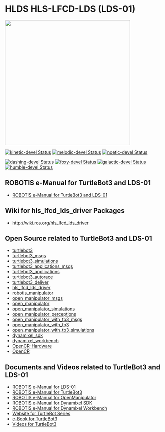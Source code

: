 # HLDS HLS-LFCD-LDS (LDS-01)
<img src="http://emanual.robotis.com/assets/images/platform/turtlebot3/appendix_lds/lds.png" width="400">

[![kinetic-devel Status](https://github.com/ROBOTIS-GIT/hls_lfcd_lds_driver/workflows/kinetic-devel/badge.svg)](https://github.com/ROBOTIS-GIT/hls_lfcd_lds_driver/tree/kinetic-devel)
[![melodic-devel Status](https://github.com/ROBOTIS-GIT/hls_lfcd_lds_driver/workflows/melodic-devel/badge.svg)](https://github.com/ROBOTIS-GIT/hls_lfcd_lds_driver/tree/melodic-devel)
[![noetic-devel Status](https://github.com/ROBOTIS-GIT/hls_lfcd_lds_driver/workflows/noetic-devel/badge.svg)](https://github.com/ROBOTIS-GIT/hls_lfcd_lds_driver/tree/noetic-devel)

[![dashing-devel Status](https://github.com/ROBOTIS-GIT/hls_lfcd_lds_driver/workflows/dashing-devel/badge.svg)](https://github.com/ROBOTIS-GIT/hls_lfcd_lds_driver/tree/dashing-devel)
[![foxy-devel Status](https://github.com/ROBOTIS-GIT/hls_lfcd_lds_driver/workflows/foxy-devel/badge.svg)](https://github.com/ROBOTIS-GIT/hls_lfcd_lds_driver/tree/foxy-devel)
[![galactic-devel Status](https://github.com/ROBOTIS-GIT/hls_lfcd_lds_driver/workflows/galactic-devel/badge.svg)](https://github.com/ROBOTIS-GIT/hls_lfcd_lds_driver/tree/galactic-devel)
[![humble-devel Status](https://github.com/ROBOTIS-GIT/hls_lfcd_lds_driver/workflows/humble-devel/badge.svg)](https://github.com/ROBOTIS-GIT/hls_lfcd_lds_driver/tree/humble-devel)

## ROBOTIS e-Manual for TurtleBot3 and LDS-01
- [ROBOTIS e-Manual for TurtleBot3 and LDS-01](http://turtlebot3.robotis.com/)

## Wiki for hls_lfcd_lds_driver Packages
- http://wiki.ros.org/hls_lfcd_lds_driver

## Open Source related to TurtleBot3 and LDS-01
- [turtlebot3](https://github.com/ROBOTIS-GIT/turtlebot3)
- [turtlebot3_msgs](https://github.com/ROBOTIS-GIT/turtlebot3_msgs)
- [turtlebot3_simulations](https://github.com/ROBOTIS-GIT/turtlebot3_simulations)
- [turtlebot3_applications_msgs](https://github.com/ROBOTIS-GIT/turtlebot3_applications_msgs)
- [turtlebot3_applications](https://github.com/ROBOTIS-GIT/turtlebot3_applications)
- [turtlebot3_autorace](https://github.com/ROBOTIS-GIT/turtlebot3_autorace)
- [turtlebot3_deliver](https://github.com/ROBOTIS-GIT/turtlebot3_deliver)
- [hls_lfcd_lds_driver](https://github.com/ROBOTIS-GIT/hls_lfcd_lds_driver)
- [robotis_manipulator](https://github.com/ROBOTIS-GIT/robotis_manipulator)
- [open_manipulator_msgs](https://github.com/ROBOTIS-GIT/open_manipulator_msgs)
- [open_manipulator](https://github.com/ROBOTIS-GIT/open_manipulator)
- [open_manipulator_simulations](https://github.com/ROBOTIS-GIT/open_manipulator_simulations)
- [open_manipulator_perceptions](https://github.com/ROBOTIS-GIT/open_manipulator_perceptions)
- [open_manipulator_with_tb3_msgs](https://github.com/ROBOTIS-GIT/open_manipulator_with_tb3_msgs)
- [open_manipulator_with_tb3](https://github.com/ROBOTIS-GIT/open_manipulator_with_tb3)
- [open_manipulator_with_tb3_simulations](https://github.com/ROBOTIS-GIT/open_manipulator_with_tb3_simulations)
- [dynamixel_sdk](https://github.com/ROBOTIS-GIT/DynamixelSDK)
- [dynamixel_workbench](https://github.com/ROBOTIS-GIT/dynamixel-workbench)
- [OpenCR-Hardware](https://github.com/ROBOTIS-GIT/OpenCR-Hardware)
- [OpenCR](https://github.com/ROBOTIS-GIT/OpenCR)

## Documents and Videos related to TurtleBot3 and LDS-01
- [ROBOTIS e-Manual for LDS-01](http://emanual.robotis.com/docs/en/platform/turtlebot3/appendix_lds_01)
- [ROBOTIS e-Manual for TurtleBot3](http://turtlebot3.robotis.com/)
- [ROBOTIS e-Manual for OpenManipulator](http://emanual.robotis.com/docs/en/platform/openmanipulator/)
- [ROBOTIS e-Manual for Dynamixel SDK](http://emanual.robotis.com/docs/en/software/dynamixel/dynamixel_sdk/overview/)
- [ROBOTIS e-Manual for Dynamixel Workbench](http://emanual.robotis.com/docs/en/software/dynamixel/dynamixel_workbench/)
- [Website for TurtleBot Series](http://www.turtlebot.com/)
- [e-Book for TurtleBot3](https://community.robotsource.org/t/download-the-ros-robot-programming-book-for-free/51/)
- [Videos for TurtleBot3 ](https://www.youtube.com/playlist?list=PLRG6WP3c31_XI3wlvHlx2Mp8BYqgqDURU)
